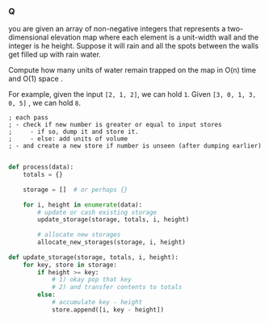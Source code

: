 ### Q 
you are given an array of non-negative integers that represents a two-dimensional elevation map where each element
is a unit-width wall and the integer is he height. Suppose it will rain and all the spots between the walls
get filled up with rain water.

Compute how many units of water remain trapped on the map in O(n) time and O(1) space .

For example, given the input `[2, 1, 2]`, we can hold `1`.
Given `[3, 0, 1, 3, 0, 5]` , we can hold `8`.

```
; each pass
; - check if new number is greater or equal to input stores
;     - if so, dump it and store it.
;     - else: add units of volume
; - and create a new store if number is unseen (after dumping earlier)

```

```python

def process(data):
    totals = {}
    
    storage = []  # or perhaps {}
    
    for i, height in enumerate(data):
        # update or cash existing storage
        update_storage(storage, totals, i, height)
        
        # allocate new storages
        allocate_new_storages(storage, i, height)
  
def update_storage(storage, totals, i, height):
    for key, store in storage:
        if height >= key:
            # 1) okay pop that key
            # 2) and transfer contents to totals
        else:
            # accumulate key - height
            store.append([i, key - height])
```

